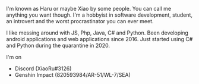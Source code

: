 I'm known as Haru or maybe Xiao by some people. You can call me anything you want though. I'm a hobbyist in software development, student, an introvert and the worst procrastinator you can ever meet.

I like messing around with JS, Php, Java, C# and Python. Been developing android applications and web applications since 2016. Just started using C# and Python during the quarantine in 2020.

I'm on
- Discord (XiaoRu#3126)
- Genshin Impact (820593984/AR-51/WL-7/SEA)
